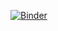 [![Binder](https://mybinder.org/badge_logo.svg)](https://mybinder.org/v2/gh/clement-dufaure/notes-public/master?filepath=acptp1ex1.ipynb)

